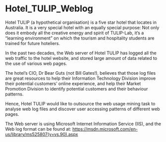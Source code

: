 # Hotel_TULIP_Weblog

Hotel TULIP (a hypothetical organisation) is a five star hotel that locates in Australia. It is a very special hotel with an equally special purpose: Not only does it embody all the creative energy and spirit of TULIP-Lab, it’s a “learning environment” on which the tourism and hospitality students are trained for future hoteliers.

In the past two decades, the Web server of Hotel TULIP has logged all the web traffic to the hotel website, and stored large amount of data related to the use of various web pages. 

The hotel’s CIO, Dr Bear Guts (not Bill Gates!), believes that those log files are great resources to help their Information Technology Division improve their potential customers’ online experience, and help their Market Promotion Division to identify potential customers and their behaviour patterns. 

Hence, Hotel TULIP would like to outsource the web usage mining task to analyse web log files and discover user accessing patterns of different web pages.

The Web server is using Microsoft Internet Information Service (IIS), and the Web log format
can be found at: https://msdn.microsoft.com/en-us/library/ms525807(v=vs.90).aspx
 